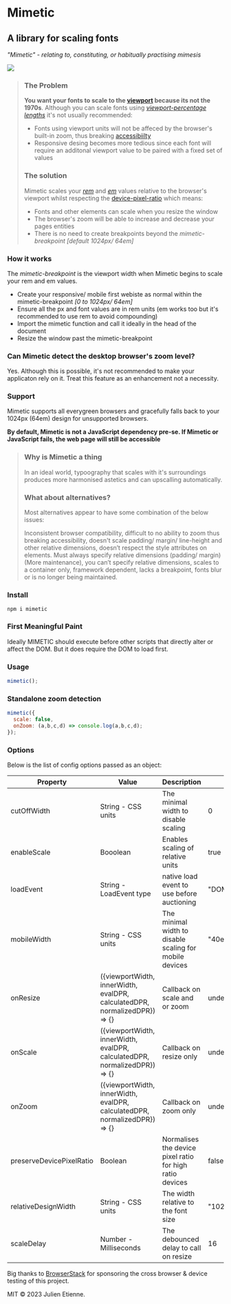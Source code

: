 # Mimetic
## A library for scaling fonts
_"Mimetic" - relating to, constituting, or habitually practising mimesis_

<img src="https://user-images.githubusercontent.com/7676299/236578193-a523cc8c-7187-45bf-8ef4-c6ef9c295eb8.gif">

> ### The Problem
> **You want your fonts to scale to the [viewport](https://developer.mozilla.org/en-US/docs/Web/CSS/Viewport_concepts#what_is_a_viewport) because its not the 1970s**. Although you can scale fonts using _[viewport-percentage lengths](https://www.w3.org/TR/css-values-3/#viewport-relative-lengths)_ it's not usually recommended:
> - Fonts using viewport units will not be affeced by the browser's built-in zoom, thus breaking [accessibiilty](https://developer.mozilla.org/en-US/docs/Learn/Accessibility/What_is_accessibility)
> - Responsive desing becomes more tedious since each font will require an additonal viewport value to be paired with a fixed set of values
>
> ### The solution
> Mimetic scales your _[rem](https://developer.mozilla.org/en-US/docs/Learn/CSS/Building_blocks/Values_and_units#relative_length_units)_ and _[em](https://developer.mozilla.org/en-US/docs/Learn/CSS/Building_blocks/Values_and_units#relative_length_units)_ values relative to the browser's viewport whilst respecting the [device-pixel-ratio](https://developer.mozilla.org/en-US/docs/Web/API/Window/devicePixelRatio)
> which means: 
> - Fonts and other elements can scale when you resize the window
> - The browser's zoom will be able to increase and decrease your pages entities
> - There is no need to create breakpoints beyond the _mimetic-breakpoint_ _[default 1024px/ 64em]_

### How it works
The _mimetic-breakpoint_ is the viewport width when Mimetic begins to scale your rem and em values.
- Create your responsive/ mobile first webiste as normal within the mimetic-breakpoint _[0 to 1024px/ 64em]_
- Ensure all the px and font values are in rem units (em works too but it's recommended to use rem to avoid compounding)
- Import the mimetic function and call it ideally in the head of the document
- Resize the window past the mimetic-breakpoint

### Can Mimetic detect the desktop browser's zoom level?
Yes. Although this is possible, it's not recommended to make your applicaton rely on it. Treat this feature as an enhancement not a necessity.


### Support
Mimetic supports all everygreen browsers and gracefully falls back to your 1024px (64em) design for unsupported browsers.

**By default, Mimetic is not a JavaScript dependency pre-se. If Mimetic or JavaScript fails, the web page will still be accessible**

> ### Why is Mimetic a thing
> In an ideal world, typoography that scales with it's surroundings produces more harmonised astetics and can upscalling automatically.
>
> ### What about alternatives?
> Most alternatives appear to have some combination of the below issues:
>
> Inconsistent browser compatibility, difficult to no ability to zoom thus breaking accessibility, doesn't scale padding/ margin/ line-height and other relative dimensions, doesn’t respect the style attributes on elements. Must always specify relative dimensions (padding/ margin)(More maintenance), you can’t specify relative dimensions, scales to a container only, framework dependent, lacks a breakpoint, fonts blur or is no longer being maintained.

### Install
`npm i mimetic` 

### First Meaningful Paint
Ideally MIMETIC should execute before other scripts that directly alter or affect the DOM.
But it does require the DOM to load first.

### Usage
```javascript
mimetic();
```
### Standalone zoom detection
```javascript
mimetic({
  scale: false,
  onZoom: (a,b,c,d) => console.log(a,b,c,d);
});
```

### Options
Below is the list of config options passed as an object:

| Property  | Value  | Description | Default |  
|---|---|---|---|
| cutOffWidth | String - CSS units  | The minimal width to disable scaling | 0 |    
| enableScale | Booolean  | Enables scaling of relative units | true |  
| loadEvent | String - LoadEvent type  | native load event to use before auctioning | "DOMContentLoaded" | 
| mobileWidth | String - CSS units | The minimal width to disable scaling for mobile devices  | "40em" |
| onResize | ({viewportWidth, innerWidth, evalDPR, calculatedDPR, normalizedDPR}) => {} | Callback on scale and or zoom | undefined |   
| onScale | ({viewportWidth, innerWidth, evalDPR, calculatedDPR, normalizedDPR}) => {} | Callback on resize only | undefined |  
| onZoom | ({viewportWidth, innerWidth, evalDPR, calculatedDPR, normalizedDPR}) => {} | Callback on zoom only | undefined |
| preserveDevicePixelRatio | Boolean | Normalises the device pixel ratio for high ratio devices | false |
| relativeDesignWidth | String - CSS units  | The width relative to the font size | "1024px" |
| scaleDelay | Number - Milliseconds | The debounced delay to call on resize | 16  |

Big thanks to [BrowserStack](https://www.browserstack.com) for sponsoring the cross browser & device testing of this project.

MIT © 2023 Julien Etienne.
